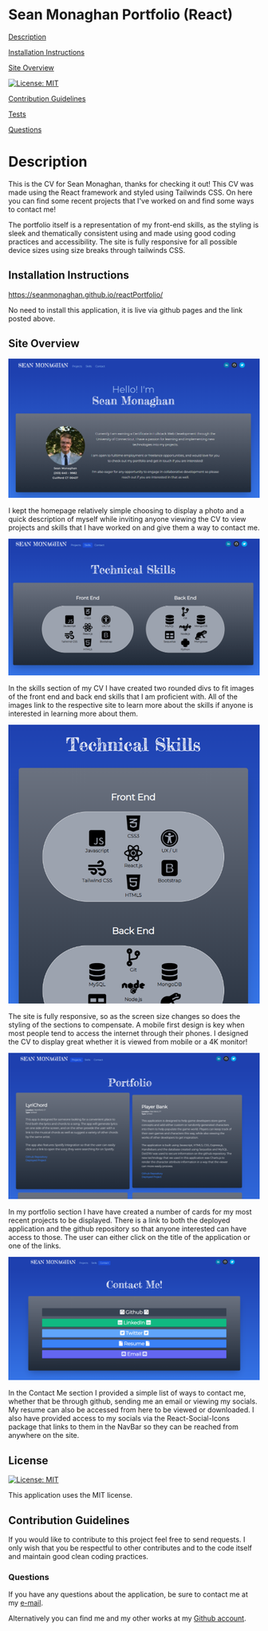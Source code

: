 # Sean Monaghan Portfolio (React)

[Description](#description) 

[Installation Instructions](#installation-instructions) 

[Site Overview](#site-overview) 
  
[![License: MIT](https://img.shields.io/badge/License-MIT-blue.svg)](https://opensource.org/licenses/MIT)

[Contribution Guidelines](#contribution-guidelines) 

[Tests](#tests) 
 
[Questions](#questions)

# Description

This is the CV for Sean Monaghan, thanks for checking it out! This CV was made using the React framework and styled using Tailwinds CSS.  On here you can find some recent projects that I've worked on and find some ways to contact me! 

The portfolio itself is a representation of my front-end skills, as the styling is sleek and thematically consistent using and made using good coding practices and accessibility.  The site is fully responsive for all possible device sizes using size breaks through tailwinds CSS.  

## Installation Instructions

https://seanmonaghan.github.io/reactPortfolio/

No need to install this application, it is live via github pages and the link posted above.  

## Site Overview

![screenshot of home page](src/images/home.png)

I kept the homepage relatively simple choosing to display a photo and a quick description of myself while inviting anyone viewing the CV to view projects and skills that I have worked on and give them a way to contact me.

![Skills](src/images/skills.png)

In the skills section of my CV I have created two rounded divs to fit images of the front end and back end skills that I am proficient with.  All of the images link to the respective site to learn more about the skills if anyone is interested in learning more about them.  


![Responsiveness](src/images/responsiveness.png)

The site is fully responsive, so as the screen size changes so does the styling of the sections to compensate.  A mobile first design is key when most people tend to access the internet through their phones.  I designed the CV to display great whether it is viewed from mobile or a 4K monitor!

![Portfolio](src/images/portfolio.png)

In my portfolio section I have have created a number of cards for my most recent projects to be displayed.  There is a link to both the deployed application and the github repository so that anyone interested can have access to those.  The user can either click on the title of the application or one of the links. 

![Contact](src/images/contact.png)

In the Contact Me section I provided a simple list of ways to contact me, whether that be through github, sending me an email or viewing my socials.  My resume can also be accessed from here to be viewed or downloaded.  I also have provided access to my socials via the React-Social-Icons package that links to them in the NavBar so they can be reached from anywhere on the site.  


## License

[![License: MIT](https://img.shields.io/badge/License-MIT-blue.svg)](https://opensource.org/licenses/MIT)

This application uses the MIT license.

## Contribution Guidelines

If you would like to contribute to this project feel free to send requests.  I only wish that you be respectful to other contributes and to the code itself and maintain good clean coding practices. 

### Questions

If you have any questions about the application, be sure to contact me at my [e-mail](mailto:smonagha@conncoll.edu).

Alternatively you can find me and my other works at my [Github account](https://github.com/seanmonaghan).
